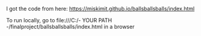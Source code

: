 I got the code from here:
https://miskimit.github.io/ballsballsballs/index.html

To run locally, go to file:///C:/- YOUR PATH -/finalproject/ballsballsballs/index.html in a browser
